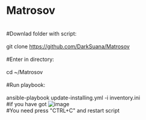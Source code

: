 # Matrosov
<br>#Downlad folder with script:</br>
<br>git clone https://github.com/DarkSuana/Matrosov</br>
<br>#Enter in directory:</br>
<br>cd ~/Matrosov</br>
<br>#Run playbook:</br>
<br>ansible-playbook update-installing.yml -i inventory.ini</br>
#if you have got ![image](https://user-images.githubusercontent.com/53618389/153593015-30e2f2b1-01e4-4c2e-9a51-fa40f78296a1.png)
<br>#You need press "CTRL+C" and restart script</br>
